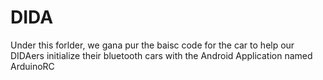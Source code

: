 # DIDA
Under this forlder, we gana pur the baisc code for the car to help our DIDAers initialize their bluetooth cars with the Android Application named ArduinoRC
